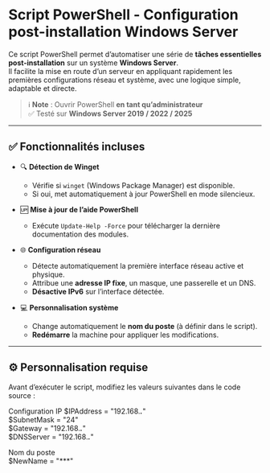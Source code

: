 #  Script PowerShell - Configuration post-installation Windows Server

Ce script PowerShell permet d’automatiser une série de **tâches essentielles post-installation** sur un système **Windows Server**.  
Il facilite la mise en route d’un serveur en appliquant rapidement les premières configurations réseau et système, avec une logique simple, adaptable et directe.

> ℹ️ **Note** : Ouvrir PowerShell **en tant qu’administrateur**  
> ✅ Testé sur **Windows Server 2019 / 2022 / 2025**

---

## ✅ Fonctionnalités incluses

- 🔍 **Détection de Winget**
  - Vérifie si `winget` (Windows Package Manager) est disponible.
  - Si oui, met automatiquement à jour PowerShell en mode silencieux.

- 🆙 **Mise à jour de l’aide PowerShell**
  - Exécute `Update-Help -Force` pour télécharger la dernière documentation des modules.

- 🌐 **Configuration réseau**
  - Détecte automatiquement la première interface réseau active et physique.
  - Attribue une **adresse IP fixe**, un masque, une passerelle et un DNS.
  - **Désactive IPv6** sur l’interface détectée.

- 💻 **Personnalisation système**
  - Change automatiquement le **nom du poste** (à définir dans le script).
  - **Redémarre** la machine pour appliquer les modifications.

---

## ⚙️ Personnalisation requise

Avant d’exécuter le script, modifiez les valeurs suivantes dans le code source :


 Configuration IP
$IPAddress   = "192.168.***.***"  
$SubnetMask  = "24"  
$Gateway     = "192.168.***.***"  
$DNSServer   = "192.168.***.***"  

 Nom du poste  
$NewName     = "***"


